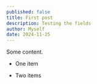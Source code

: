 ```yaml
---
published: false
title: First post
description: Testing the fields
author: Myself
date: 2024-11-25
---
```

Some content.

*   One item
    
*   Two items